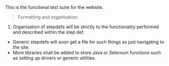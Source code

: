 This is the functional test suite for the website.
> Formatting and organisation:
1. Organisation of stepdefs will be strictly to the functionality performed and described within the step def. 
- Generic stepdefs will soon get a file for such things as just navigating to the site.
- More libraries shall be added to store Java or Selenium functions such as setting up drivers or generic utilities.